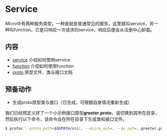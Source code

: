 # Service

Micro中有两种服务类型，一种是就是普通常见的服务，这里就叫service，另一种叫function，它是只响应一次请求的service，响应后便会从注册中心卸载。

## 内容

- [service](./service) 介绍如何使用service
- [function](./function) 介绍如何使用function
- [proto](./proto) 原型文件、类与接口文档

## 预备动作

- 生成proto原型类与接口（已生成，可根据自身情况重新生成）

我们已经预定义好了一个小示例接口原型**greeter.proto**，请切换到其所在目录，然后执行以下命令，该命令会在所在目录下生成类和接口文件。

```bash
$ protoc --proto_path=$GOPATH/src:. --micro_out=. --go_out=. greeter.proto
```
